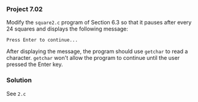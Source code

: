 ### Project 7.02
Modify the `square2.c` program of Section 6.3 so that it pauses after every 24
squares and displays the following message:

`Press Enter to continue...`

After displaying the message, the program should use `getchar` to read a
character. `getchar` won't allow the program to continue until the user pressed
the Enter key.

### Solution
See `2.c`
